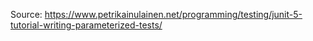 Source: https://www.petrikainulainen.net/programming/testing/junit-5-tutorial-writing-parameterized-tests/